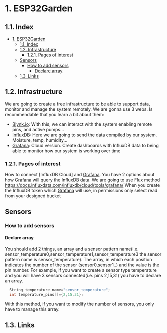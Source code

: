 # 1. ESP32Garden

## 1.1. Index

- [1. ESP32Garden](#1-esp32garden)
  - [1.1. Index](#11-index)
  - [1.2. Infrastructure](#12-infrastructure)
    - [1.2.1. Pages of interest](#121-pages-of-interest)
  - [Sensors](#sensors)
    - [How to add sensors](#how-to-add-sensors)
      - [Declare array](#declare-array)
  - [1.3. Links](#13-links)

## 1.2. Infrastructure

We are going to create a free infrastructure to be able to support data, monitor and manage the system remotely. We are gonna use 3 webs. Is recommendable that you learn a bit about them:

- [Blynk.io]: With this, we can interact with the system enabling remote pins, and active pumps...
- [InfluxDB]: Here we are going to send the data compiled by our system. Moisture, temp, humidity...
- [Grafana]: Cloud version. Create dashboards with InfluxDB data to being able to monitor how our system is working over time

### 1.2.1. Pages of interest

How to connect [InfluxDB Cloud] and [Grafana]. You have 2 options about how [Grafana] will query the InfluxDB data. We are going to use Flux method <https://docs.influxdata.com/influxdb/cloud/tools/grafana/>
When you create the InfluxDB token which [Grafana] will use, in permissions only select read from your designed bucket

## Sensors

### How to add sensors

#### Declare array

You should add 2 things, an array and a sensor pattern name(i.e. sensor_temperature0,sensor_temperature1,sensor_temperature3 the sensor pattern name is sensor_temperature). The array, in which each position indicates the number of the sensor (sensor0,sensor1..) and the value is the pin number. For example, if you want to create a sensor type temperature and you will have 3 sensors connected(i.e. pins 2,15,31) you have to declare an array.

```cpp
  String temperature_name="sensor_temperature";
  int temperature_pins[]={2,15,31};
```

With this method, if you want to modify the number of sensors, you only have to manage this array.

## 1.3. Links

[Blynk.io]: (https://blynk.io/)Sensors

[InfluxDB]: (https://cloud2.influxdata.com/signup)
[Grafana]: (https://grafana.com/products/cloud/)